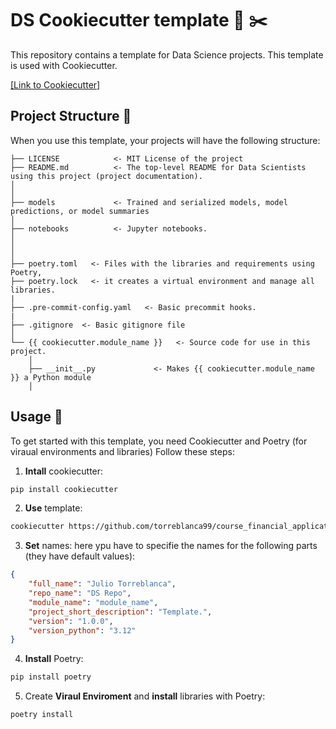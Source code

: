 # DS Cookiecutter template 🍪 ✂️
This repository contains a template for Data Science projects. This template is used with Cookiecutter.

[[Link to Cookiecutter]](https://www.cookiecutter.io/)


## Project Structure 📁
 When you use this template, your projects will have the following structure:
```
├── LICENSE            <- MIT License of the project
├── README.md          <- The top-level README for Data Scientists using this project (project documentation).
│
│
├── models             <- Trained and serialized models, model predictions, or model summaries
│
├── notebooks          <- Jupyter notebooks.
│
│
│
├── poetry.toml   <- Files with the libraries and requirements using Poetry,
├── poetry.lock   <- it creates a virtual environment and manage all libraries.
|
├── .pre-commit-config.yaml   <- Basic precommit hooks.
|
├── .gitignore  <- Basic gitignore file
│
└── {{ cookiecutter.module_name }}   <- Source code for use in this project.
    │
    ├── __init__.py             <- Makes {{ cookiecutter.module_name }} a Python module
    │
```

## Usage 🚀
To get started with this template, you need Cookiecutter and Poetry (for viraual environments and libraries) Follow these steps:
1. **Intall** cookiecutter:
```bash
pip install cookiecutter
```
2. **Use** template:
```bash
cookiecutter https://github.com/torreblanca99/course_financial_applications.git
```
3. **Set** names: here ypu have to specifie the names for the following parts (they have default values):
```json
{
    "full_name": "Julio Torreblanca",
    "repo_name": "DS Repo",
    "module_name": "module_name",
    "project_short_description": "Template.",
    "version": "1.0.0",
    "version_python": "3.12"
}
```
4. **Install** Poetry:
```bash
pip install poetry
```
5. Create **Viraul Enviroment** and **install** libraries with Poetry:
```bash
poetry install
```
